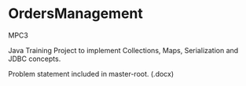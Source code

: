 # OrdersManagement
MPC3

Java Training Project to implement Collections, Maps, Serialization and JDBC concepts.

Problem statement included in master-root. (.docx)
